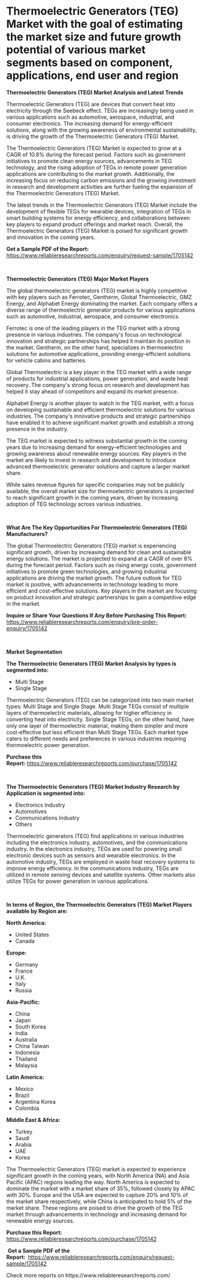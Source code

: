 <p><h1>Thermoelectric Generators (TEG) Market with the goal of estimating the market size and future growth potential of various market segments based on component, applications, end user and region</h1></p><p><strong>Thermoelectric Generators (TEG) Market Analysis and Latest Trends</strong></p>
<p><p>Thermoelectric Generators (TEG) are devices that convert heat into electricity through the Seebeck effect. TEGs are increasingly being used in various applications such as automotive, aerospace, industrial, and consumer electronics. The increasing demand for energy-efficient solutions, along with the growing awareness of environmental sustainability, is driving the growth of the Thermoelectric Generators (TEG) Market.</p><p>The Thermoelectric Generators (TEG) Market is expected to grow at a CAGR of 10.8% during the forecast period. Factors such as government initiatives to promote clean energy sources, advancements in TEG technology, and the rising adoption of TEGs in remote power generation applications are contributing to the market growth. Additionally, the increasing focus on reducing carbon emissions and the growing investment in research and development activities are further fueling the expansion of the Thermoelectric Generators (TEG) Market.</p><p>The latest trends in the Thermoelectric Generators (TEG) Market include the development of flexible TEGs for wearable devices, integration of TEGs in smart building systems for energy efficiency, and collaborations between key players to expand product offerings and market reach. Overall, the Thermoelectric Generators (TEG) Market is poised for significant growth and innovation in the coming years.</p></p>
<p><strong>Get a Sample PDF of the Report:&nbsp;</strong> <a href="https://www.reliableresearchreports.com/enquiry/request-sample/1705142">https://www.reliableresearchreports.com/enquiry/request-sample/1705142</a></p>
<p>&nbsp;</p>
<p><strong>Thermoelectric Generators (TEG) Major Market Players</strong></p>
<p><p>The global thermoelectric generators (TEG) market is highly competitive with key players such as Ferrotec, Gentherm, Global Thermoelectric, GMZ Energy, and Alphabet Energy dominating the market. Each company offers a diverse range of thermoelectric generator products for various applications such as automotive, industrial, aerospace, and consumer electronics.</p><p>Ferrotec is one of the leading players in the TEG market with a strong presence in various industries. The company's focus on technological innovation and strategic partnerships has helped it maintain its position in the market. Gentherm, on the other hand, specializes in thermoelectric solutions for automotive applications, providing energy-efficient solutions for vehicle cabins and batteries.</p><p>Global Thermoelectric is a key player in the TEG market with a wide range of products for industrial applications, power generation, and waste heat recovery. The company's strong focus on research and development has helped it stay ahead of competitors and expand its market presence.</p><p>Alphabet Energy is another player to watch in the TEG market, with a focus on developing sustainable and efficient thermoelectric solutions for various industries. The company's innovative products and strategic partnerships have enabled it to achieve significant market growth and establish a strong presence in the industry.</p><p>The TEG market is expected to witness substantial growth in the coming years due to increasing demand for energy-efficient technologies and growing awareness about renewable energy sources. Key players in the market are likely to invest in research and development to introduce advanced thermoelectric generator solutions and capture a larger market share.</p><p>While sales revenue figures for specific companies may not be publicly available, the overall market size for thermoelectric generators is projected to reach significant growth in the coming years, driven by increasing adoption of TEG technology across various industries.</p></p>
<p>&nbsp;</p>
<p><strong>What Are The Key Opportunities For Thermoelectric Generators (TEG) Manufacturers?</strong></p>
<p><p>The global Thermoelectric Generators (TEG) market is experiencing significant growth, driven by increasing demand for clean and sustainable energy solutions. The market is projected to expand at a CAGR of over 8% during the forecast period. Factors such as rising energy costs, government initiatives to promote green technologies, and growing industrial applications are driving the market growth. The future outlook for TEG market is positive, with advancements in technology leading to more efficient and cost-effective solutions. Key players in the market are focusing on product innovation and strategic partnerships to gain a competitive edge in the market.</p></p>
<p><strong>Inquire or Share Your Questions If Any Before Purchasing This Report:</strong> <a href="https://www.reliableresearchreports.com/enquiry/pre-order-enquiry/1705142">https://www.reliableresearchreports.com/enquiry/pre-order-enquiry/1705142</a></p>
<p>&nbsp;</p>
<p><strong>Market Segmentation</strong></p>
<p><strong>The Thermoelectric Generators (TEG) Market Analysis by types is segmented into:</strong></p>
<p><ul><li>Multi Stage</li><li>Single Stage</li></ul></p>
<p><p>Thermoelectric Generators (TEG) can be categorized into two main market types: Multi Stage and Single Stage. Multi Stage TEGs consist of multiple layers of thermoelectric materials, allowing for higher efficiency in converting heat into electricity. Single Stage TEGs, on the other hand, have only one layer of thermoelectric material, making them simpler and more cost-effective but less efficient than Multi Stage TEGs. Each market type caters to different needs and preferences in various industries requiring thermoelectric power generation.</p></p>
<p><strong>Purchase this Report:&nbsp;</strong><a href="https://www.reliableresearchreports.com/purchase/1705142">https://www.reliableresearchreports.com/purchase/1705142</a></p>
<p>&nbsp;</p>
<p><strong>The Thermoelectric Generators (TEG) Market Industry Research by Application is segmented into:</strong></p>
<p><ul><li>Electronics Industry</li><li>Automotives</li><li>Communications Industry</li><li>Others</li></ul></p>
<p><p>Thermoelectric generators (TEG) find applications in various industries including the electronics industry, automotives, and the communications industry. In the electronics industry, TEGs are used for powering small electronic devices such as sensors and wearable electronics. In the automotive industry, TEGs are employed in waste heat recovery systems to improve energy efficiency. In the communications industry, TEGs are utilized in remote sensing devices and satellite systems. Other markets also utilize TEGs for power generation in various applications.</p></p>
<p>&nbsp;</p>
<p><strong>In terms of Region, the Thermoelectric Generators (TEG) Market Players available by Region are:</strong></p>
<p>
    <p> <strong> North America: </strong>
        <ul>
            <li>United States</li>
            <li>Canada</li>
        </ul>
        </p> 
    <p> <strong> Europe: </strong>
        <ul>
            <li>Germany</li>
            <li>France</li>
            <li>U.K.</li>
            <li>Italy</li>
            <li>Russia</li>
        </ul>
        </p> 
    <p> <strong> Asia-Pacific: </strong>
        <ul>
            <li>China</li>
            <li>Japan</li>
            <li>South Korea</li>
            <li>India</li>
            <li>Australia</li>
            <li>China Taiwan</li>
            <li>Indonesia</li>
            <li>Thailand</li>
            <li>Malaysia</li>
        </ul>
        </p> 
    <p> <strong> Latin America: </strong>
        <ul>
            <li>Mexico</li>
            <li>Brazil</li>
            <li>Argentina Korea</li>
            <li>Colombia</li>
        </ul>
        </p> 
    <p> <strong> Middle East & Africa: </strong>
        <ul>
            <li>Turkey</li>
            <li>Saudi</li>
            <li>Arabia</li>
            <li>UAE</li>
            <li>Korea</li>
        </ul>
    </p>
    </p>
<p><p>The Thermoelectric Generators (TEG) market is expected to experience significant growth in the coming years, with North America (NA) and Asia Pacific (APAC) regions leading the way. North America is expected to dominate the market with a market share of 35%, followed closely by APAC with 30%. Europe and the USA are expected to capture 20% and 10% of the market share respectively, while China is anticipated to hold 5% of the market share. These regions are poised to drive the growth of the TEG market through advancements in technology and increasing demand for renewable energy sources.</p></p>
<p><strong>Purchase this Report: </strong><a href="https://www.reliableresearchreports.com/purchase/1705142">https://www.reliableresearchreports.com/purchase/1705142</a></p>
<p>&nbsp;<strong>Get a Sample PDF of the Report:&nbsp;&nbsp;</strong><a href="https://www.reliableresearchreports.com/enquiry/request-sample/1705142">https://www.reliableresearchreports.com/enquiry/request-sample/1705142</a></p>
<p><strong></strong></p>
<p>Check more reports on https://www.reliableresearchreports.com/</p>